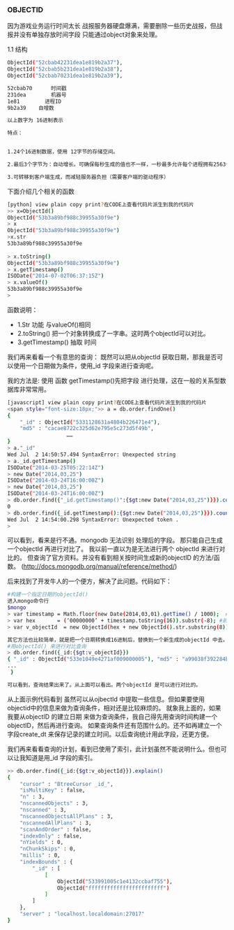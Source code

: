 ### OBJECTID

因为游戏业务运行时间太长 战报服务器硬盘爆满，需要删除一些历史战报，但战报并没有单独存放时间字段
只能通过object对象来处理。

1.1 结构
```sh
ObjectId("52cbab42231dea1e819b2a37"),
ObjectId("52cbab5b231dea1e819b2a38"),
ObjectId("52cbab70231dea1e819b2a39"),

52cbab70      时间戳
231dea        机器号
1e81        进程ID
9b2a39    自增数

以上数字为 16进制表示

特点：


1.24个16进制数据，使用 12字节的存储空间。

2.最后3个字节为：自动增长。可确保每秒生成的值也不一样，一秒最多允许每个进程拥有2563个不同ObjectId

3.可转移到客户端生成，而减轻服务器负担（需要客户端的驱动程序）
```

下面介绍几个相关的函数
```sh
[python] view plain copy print?在CODE上查看代码片派生到我的代码片
>> x=ObjectId()  
ObjectId("53b3a89bf988c39955a30f9e")  
> x  
ObjectId("53b3a89bf988c39955a30f9e")  
>x.str  
53b3a89bf988c39955a30f9e  
  
> x.toString()  
ObjectId("53b3a89bf988c39955a30f9e")  
> x.getTimestamp()  
ISODate("2014-07-02T06:37:15Z")  
> x.valueOf()  
53b3a89bf988c39955a30f9e  
>  
```

函数说明：
* 1.Str 功能 与valueOf()相同
* 2.toString()  把一个对象转换成了一字串。这时两个objectId可以对比。
* 3.getTimestamp() 抽取 时间

我们再来看看一个有意思的查询：
既然可以把从objectId 获取日期，那我是否可以使用一个日期做为条件，使用_id 字段来进行查询呢。

我的方法是: 使用 函数  getTimestamp()先把字段 进行处理，这在一般的关系型数据库非常常用。
```sh
[javascript] view plain copy print?在CODE上查看代码片派生到我的代码片
<span style="font-size:18px;">> a = db.order.findOne()  
{  
    "_id" : ObjectId("5331128631a4804b226471e4"),  
    "md5" : "cacae8722c325d62e795e5c273d5f49b",  
                   ……  
}  
> a."_id"  
Wed Jul  2 14:50:57.494 SyntaxError: Unexpected string  
> a._id.getTimestamp()  
ISODate("2014-03-25T05:22:14Z")  
> new Date("2014,03,25")  
ISODate("2014-03-24T16:00:00Z")  
> new Date("2014,03,25")  
ISODate("2014-03-24T16:00:00Z")  
> db.order.find({"_id.getTimestamp()":{$gt:new Date("2014,03,25")}}).count()  
0  
> db.order.find({_id.getTimestamp():{$gt:new Date("2014,03,25")}}).count()  
Wed Jul  2 14:54:00.298 SyntaxError: Unexpected token .  
>   
```

可以看到，看来是行不通。mongodb 无法识别 处理后的字段。
那只能自己生成一个objectId 再进行对比了。
我以前一直以为是无法进行两个 objectId 来进行对比的。
但查询了官方资料。并没有看到相关按时间生成新的objectID 的方法/函数。
(http://docs.mongodb.org/manual/reference/method/)

后来找到了开发牛人的一个便方，解决了此问题。代码如下：

```sh
#构建一个指定日期的objectId()  
进入mongo命令行
$mongo
> var timestamp = Math.floor(new Date(2014,03,01).getTime() / 1000);  #getTime() 返回毫秒数  
> var hex       = (‘00000000’ + timestamp.toString(16)).substr(-8); #前填充0  
> var v_objectId  = new ObjectId(hex + new ObjectId().str.substring(8)); #更换掉前面的时间值  

其它方法也比较简单，就是把一个日期转换成16进制后，替换到一个新生成的objectId 中去。
#用objectId() 来进行对比查询  
> db.order.find({_id:{$gt:v_objectId}})  
{ "_id" : ObjectId("533e1049e4271af009000005"), "md5" : "a99038f392284b7dac895dc0030486c8",  
...  
 }  

可以看到，查询结果出来了。从上面可以看出。两个objectId 是可以进行对比的。
```
从上面示例代码看到
虽然可以从ojbectId 中提取一些信息。但如果要使用 objectid中的信息来做为查询条件，相对还是比较麻烦的。
就象我上面的，如果我要从objectID 的建立日期 来做为查询条件，我自己得先用查询时间构建一个objectID，然后再进行查询。
如果查询条件还有范围什么的。还不如再建立一个字段create_dt 来保存记录的建立时间。以后查询统计用此字段，还更方便。



我们再来看看查询的计划，看到已使用了索引，此计划虽然不能说明什么。但也可以让我知道是用_id 字段的索引。
```sh
>> db.order.find({_id:{$gt:v_objectId}}).explain()  
{  
    "cursor" : "BtreeCursor _id_",  
    "isMultiKey" : false,  
    "n" : 3,  
    "nscannedObjects" : 3,  
    "nscanned" : 3,  
    "nscannedObjectsAllPlans" : 3,  
    "nscannedAllPlans" : 3,  
    "scanAndOrder" : false,  
    "indexOnly" : false,  
    "nYields" : 0,  
    "nChunkSkips" : 0,  
    "millis" : 0,  
    "indexBounds" : {  
        "_id" : [  
            [  
                ObjectId("533991005c1e4132ccbaf755"),  
                ObjectId("ffffffffffffffffffffffff")  
            ]  
        ]  
    },  
    "server" : "localhost.localdomain:27017"  
}  
```   
